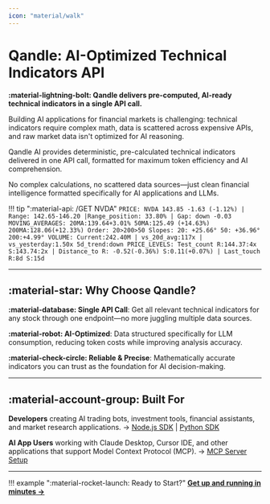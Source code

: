 ```yaml
---
icon: "material/walk"
---
```


# Qandle: AI-Optimized Technical Indicators API

**:material-lightning-bolt: Qandle delivers pre-computed, AI-ready technical indicators in a single API call.**

Building AI applications for financial markets is challenging: technical indicators require complex math, data is scattered across expensive APIs, and raw market data isn't optimized for AI reasoning.

Qandle AI provides deterministic, pre-calculated technical indicators delivered in one API call, formatted for maximum token efficiency and AI comprehension.

No complex calculations, no scattered data sources—just clean financial intelligence formatted specifically for AI applications and LLMs.

!!! tip ":material-api: /GET NVDA"
    ```
    PRICE: NVDA 143.85 -1.63 (-1.12%) | Range: 142.65-146.20 |Range_position: 33.80% | Gap: down -0.03
    MOVING_AVERAGES: 20MA:139.64+3.01% 50MA:125.49 (+14.63%) 200MA:128.06(+12.33%) Order: 20>200>50 Slopes: 20: +25.66° 50: +36.96° 200:+4.99°
    VOLUME: Current:242.40M | vs_20d_avg:117x | vs_yesterday:1.50x 5d_trend:down
    PRICE_LEVELS: Test_count R:144.37:4x S:143.74:2x | Distance_to R: -0.52(-0.36%) S:0.11(+0.07%) | Last_touch R:8d S:15d
    ```

---

## :material-star: Why Choose Qandle?

**:material-database: Single API Call**: Get all relevant technical indicators for any stock through one endpoint—no more juggling multiple data sources.

**:material-robot: AI-Optimized**: Data structured specifically for LLM consumption, reducing token costs while improving analysis accuracy.

**:material-check-circle: Reliable & Precise**: Mathematically accurate indicators you can trust as the foundation for AI decision-making.

---

## :material-account-group: Built For

**Developers** creating AI trading bots, investment tools, financial assistants, and market research applications.
→ [Node.js SDK](../integration/nodejs.md) | [Python SDK](../integration/python.md)

**AI App Users** working with Claude Desktop, Cursor IDE, and other applications that support Model Context Protocol (MCP).
→ [MCP Server Setup](../integration/mcp-server.md)

---

!!! example ":material-rocket-launch: Ready to Start?"
    **[Get up and running in minutes →](quickstart.md)**